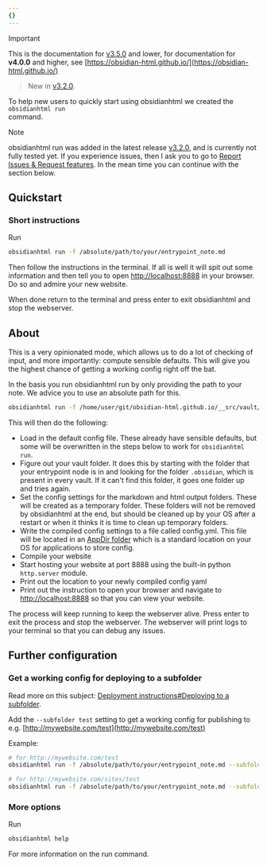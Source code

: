 ```yaml
---
{}
---
```

   
>[!important]   
> This is the documentation for [v3.5.0](../Changelog/v3.5.0.md) and lower, for documentation for **v4.0.0** and higher, see [https://obsidian-html.github.io/](https://obsidian-html.github.io/)   
   
> New in [v3.2.0](../Changelog/v3.2.0.md).    
   
To help new users to quickly start using obsidianhtml we created the `obsidianhtml run`    
command.   
   
> [!note]   
> obsidianhtml run was added in the latest release [v3.2.0](../Changelog/v3.2.0.md), and is currently not fully tested yet. If you experience issues, then I ask you to go to [Report Issues & Request features](../General%20Information/Report%20Issues%20%26%20Request%20features.md). In the mean time you can continue with the section below.   
   
## Quickstart   
### Short instructions   
Run   
``` bash
obsidianhtml run -f /absolute/path/to/your/entrypoint_note.md
```
   
   
Then follow the instructions in the terminal. If all is well it will spit out some information and then tell you to open [http://localhost:8888](http://localhost:8888) in your browser. Do so and admire your new website.   
   
When done return to the terminal and press enter to exit obsidianhtml and stop the webserver.   
   
## About   
This is a very opinionated mode, which allows us to do a lot of checking of input, and more importantly: compute sensible defaults. This will give you the highest chance of getting a working config right off the bat.   
   
In the basis you run obsidianhtml run by only providing the path to your note. We advice you to use an absolute path for this.   
   
``` bash
obsidianhtml run -f /home/user/git/obsidian-html.github.io/__src/vault/ObsidianHtml.md
```
   
   
This will then do the following:   
   
   
- Load in the default config file. These already have sensible defaults, but some will be overwritten in the steps below to work for `obsidianhtml run`.   
- Figure out your vault folder. It does this by starting with the folder that your entrypoint node is in and looking for the folder `.obsidian`, which is present in every vault. If it can't find this folder, it goes one folder up and tries again.   
- Set the config settings for the markdown and html output folders. These will be created as a temporary folder. These folders will not be removed by obsidianhtml at the end, but should be cleaned up by your OS after a restart or when it thinks it is time to clean up temporary folders.   
- Write the compiled config settings to a file called config.yml. This file will be located in an [AppDir folder](https://pypi.org/project/appdirs/) which is a standard location on your OS for applications to store config.    
- Compile your website   
- Start hosting your website at port 8888 using the built-in python `http.server` module.   
- Print out the location to your newly compiled config yaml   
- Print out the instruction to open your browser and navigate to [http://localhost:8888](http://localhost:8888) so that you can view your website.   
   
The process will keep running to keep the webserver alive. Press enter to exit the process and stop the webserver. The webserver will print logs to your terminal so that you can debug any issues.   
   
## Further configuration   
### Get a working config for deploying to a subfolder   
Read more on this subject: [Deployment instructions#Deploying to a subfolder](../Instructions/Snippets/Deployment%20instructions.md#deploying-to-a-subfolder).   
   
Add the `--subfolder test` setting to get a working config for publishing to e.g. [http://mywebsite.com/test](http://mywebsite.com/test)    
   
Example:   
``` bash
# for http://mywebsite.com/test
obsidianhtml run -f /absolute/path/to/your/entrypoint_note.md --subfolder test

# for http://mywebsite.com/sites/test
obsidianhtml run -f /absolute/path/to/your/entrypoint_note.md --subfolder sites/test
```
   
   
   
### More options   
Run    
``` bash
obsidianhtml help
```
   
   
For more information on the run command.